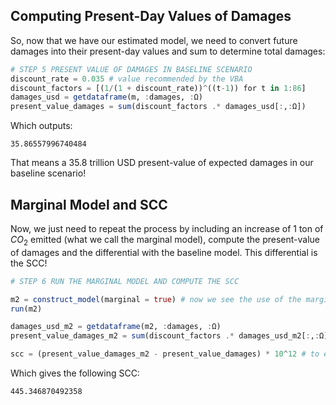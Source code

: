 

## Computing Present-Day Values of Damages

So, now that we have our estimated model, we need to convert future damages into their present-day values and sum to determine total damages:
```julia
# STEP 5 PRESENT VALUE OF DAMAGES IN BASELINE SCENARIO
discount_rate = 0.035 # value recommended by the VBA
discount_factors = [(1/(1 + discount_rate))^((t-1)) for t in 1:86] 
damages_usd = getdataframe(m, :damages, :Ω)
present_value_damages = sum(discount_factors .* damages_usd[:,:Ω])
```
Which outputs:
```
35.86557996740484
```
That means a 35.8 trillion USD present-value of expected damages in our baseline scenario!

## Marginal Model and SCC

Now, we just need to repeat the process by including an increase of 1 ton of $CO_2$ emitted (what we call the marginal model), compute the present-value of damages and the differential with the baseline model. This differential is the SCC!

```julia 
# STEP 6 RUN THE MARGINAL MODEL AND COMPUTE THE SCC

m2 = construct_model(marginal = true) # now we see the use of the marginal keyword!
run(m2)

damages_usd_m2 = getdataframe(m2, :damages, :Ω)
present_value_damages_m2 = sum(discount_factors .* damages_usd_m2[:,:Ω])

scc = (present_value_damages_m2 - present_value_damages) * 10^12 # to express in USD per ton rather than trillion USD
``` 
Which gives the following SCC:
```
445.346870492358
```